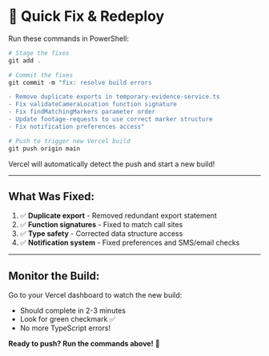 # 🚀 Quick Fix & Redeploy

Run these commands in PowerShell:

```powershell
# Stage the fixes
git add .

# Commit the fixes
git commit -m "fix: resolve build errors

- Remove duplicate exports in temporary-evidence-service.ts
- Fix validateCameraLocation function signature
- Fix findMatchingMarkers parameter order
- Update footage-requests to use correct marker structure
- Fix notification preferences access"

# Push to trigger new Vercel build
git push origin main
```

Vercel will automatically detect the push and start a new build!

---

## What Was Fixed:

1. ✅ **Duplicate export** - Removed redundant export statement
2. ✅ **Function signatures** - Fixed to match call sites
3. ✅ **Type safety** - Corrected data structure access
4. ✅ **Notification system** - Fixed preferences and SMS/email checks

---

## Monitor the Build:

Go to your Vercel dashboard to watch the new build:
- Should complete in 2-3 minutes
- Look for green checkmark ✅
- No more TypeScript errors!

**Ready to push? Run the commands above!** 🚀
